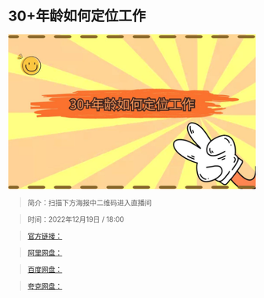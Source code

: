 # 30+年龄如何定位工作

![img](../../assets/511b092bfe884cde9899377fb4a97b4a.jpg)

> 简介：扫描下方海报中二维码进入直播间

> 时间：2022年12月19日 / 18:00

> [官方链接：]()

> [阿里网盘：]()

> [百度网盘：]()

> [夸克网盘：]()
